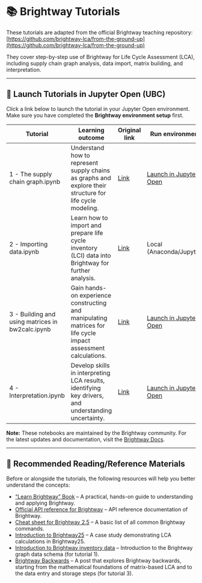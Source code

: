 # 📚 Brightway Tutorials

These tutorials are adapted from the official Brightway teaching repository:  
[https://github.com/brightway-lca/from-the-ground-up](https://github.com/brightway-lca/from-the-ground-up)

They cover step-by-step use of Brightway for Life Cycle Assessment (LCA), including supply chain graph analysis, data import, matrix building, and interpretation.

---

## 🚀 Launch Tutorials in Jupyter Open (UBC)

Click a link below to launch the tutorial in your Jupyter Open environment. Make sure you have completed the **Brightway environment setup** first.

| Tutorial | Learning outcome | Original link | Run environment |
|----------|------------------|-------------|-------------|
| 1 - The supply chain graph.ipynb | Understand how to represent supply chains as graphs and explore their structure for life cycle modeling. | [Link](https://github.com/brightway-lca/from-the-ground-up/blob/main/1%20-%20The%20supply%20chain%20graph.ipynb) |[Launch in Jupyter Open](https://open.jupyter.ubc.ca/jupyter/user-redirect/git-pull?repo=https://github.com/brightway-lca/from-the-ground-up&branch=main&subPath=1%20-%20The%20supply%20chain%20graph.ipynb) |
| 2 - Importing data.ipynb | Learn how to import and prepare life cycle inventory (LCI) data into Brightway for further analysis. | [Link](https://github.com/brightway-lca/from-the-ground-up/blob/main/2%20-%20Importing%20data.ipynb) | Local (Anaconda/Jupyter) |
| 3 - Building and using matrices in bw2calc.ipynb | Gain hands-on experience constructing and manipulating matrices for life cycle impact assessment calculations. | [Link](https://github.com/brightway-lca/from-the-ground-up/blob/main/3%20-%20Building%20and%20using%20matrices%20in%20bw2calc.ipynb) | [Launch in Jupyter Open](https://open.jupyter.ubc.ca/jupyter/user-redirect/git-pull?repo=https://github.com/brightway-lca/from-the-ground-up&branch=main&subPath=3%20-%20Building%20and%20using%20matrices%20in%20bw2calc.ipynb) |
| 4 - Interpretation.ipynb | Develop skills in interpreting LCA results, identifying key drivers, and understanding uncertainty. | [Link](https://github.com/brightway-lca/from-the-ground-up/blob/main/4%20-%20Interpretation.ipynb) | [Launch in Jupyter Open](https://open.jupyter.ubc.ca/jupyter/user-redirect/git-pull?repo=https://github.com/brightway-lca/from-the-ground-up&branch=main&subPath=4%20-%20Interpretation.ipynb) |

**Note:** These notebooks are maintained by the Brightway community. For the latest updates and documentation, visit the [Brightway Docs](https://docs.brightway.dev/en/latest/).

---
## 📖 Recommended Reading/Reference Materials

Before or alongside the tutorials, the following resources will help you better understand the concepts:

- [“Learn Brightway” Book](https://learn.brightway.dev/en/latest/content/home.html) – A practical, hands-on guide to understanding and applying Brightway.
- [Official API reference for Brightway](https://docs.brightway.dev/en/latest/content/api) – API reference documentation of Brightway.
- [Cheat sheet for Brightway 2.5](https://docs.brightway.dev/en/latest/content/cheatsheet/index.html) – A basic list of all common Brightway commands.
- [Introduction to Brightway25](https://github.com/brightway-lca/brightway-book/blob/main/content/chapters/BW25/BW25_introduction.ipynb) – A case study demonstrating LCA calculations in Brightway25.
- [Introduction to Brightway inventory data](https://docs.brightway.dev/en/latest/content/overview/inventory.html?utm_source=chatgpt.com) – Introduction to the Brightway graph data schema (for tutorial 1).
- [Brightway Backwards](https://chris.mutel.org/brightway-from-the-bottom-up.html) – A post that explores Brightway backwards, starting from the mathematical foundations of matrix-based LCA and to the data entry and storage steps (for tutorial 3).
